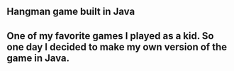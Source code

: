## Hangman game built in Java 

## One of my favorite games I played as a kid. So one day I decided to make my own version of the game in Java.  
